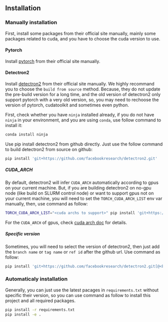 ## Installation

### Manually installation

First, install some packages from their official site manually, mainly some packages related to cuda, and you have to choose the cuda version to use. 

#### Pytorch

Install [pytorch](https://pytorch.org/get-started/locally/) from their official site manually.

#### Detectron2

Install [detectron2](https://detectron2.readthedocs.io/en/latest/tutorials/install.html) from their official site manually. We highly recommand you to choose the `build from source` method. Because, they do not update the pre-build version for a long time, and the old version of detectron2 only support pytorch with a very old version, so, you may need to rechoose the version of pytorch, cudatoolkit and sometimes even python.

First, check whether you have `ninja` installed already, if you do not have `ninja` in your environment, and you are using `conda`, use follow command to install it:

```bash
conda install ninja
```

Use pip install detectron2 from github directly. Just use the follow command to build detectron2 from source on github:

```bash
pip install 'git+https://github.com/facebookresearch/detectron2.git'
```

##### CUDA_ARCH

By default, detectron2 will infer `CUDA_ARCH` automatically according to gpus on your current machine. But, if you are building detectron2 on no-gpu node (like build on SLURM control node) or want to support gpus not on your current machine, you will need to set the `TORCH_CUDA_ARCH_LIST` env var manually, then, use command as follow:

```bash
TORCH_CUDA_ARCH_LIST="<cuda archs to support>" pip install 'git+https://github.com/facebookresearch/detectron2.git'
```

For the `CUDA_ARCH` of gpus, check [cuda arch doc](https://developer.nvidia.com/cuda-gpus) for details.

##### Specific version

Sometimes, you will need to select the version of detectron2, then just add the `branch name` or `tag name` or `ref id` after the github url. Use command as follow:

```bash
pip install 'git+https://github.com/facebookresearch/detectron2.git[@<branch/tag name or commit id>]'
```

### Automaticaly installation

Generally, you can just use the latest pacages in `requirements.txt` without specific their version, so you can use command as follow to install this project and all required packages.

```bash
pip install -r requirements.txt
pip install -e .
```

